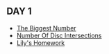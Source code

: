 ## DAY 1
- [The Biggest Number](https://programmers.co.kr/learn/courses/30/lessons/42746)
- [Number Of Disc Intersections](https://app.codility.com/programmers/lessons/6-sorting/number_of_disc_intersections/)
- [Lily's Homework](https://www.hackerrank.com/challenges/lilys-homework/problem)
